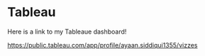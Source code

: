 # Tableau

Here is a link to my Tableaue dashboard!

https://public.tableau.com/app/profile/ayaan.siddiqui1355/vizzes
